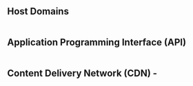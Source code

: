 <h1 align="center"></h1>

## Host Domains

```

```

## Application Programming Interface (API)

```

```

## Content Delivery Network (CDN) - 

```

```
